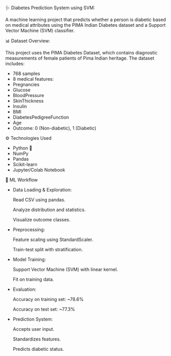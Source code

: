🩺 Diabetes Prediction System using SVM:

A machine learning project that predicts whether a person is diabetic based on medical attributes using the PIMA Indian Diabetes dataset and a Support Vector Machine (SVM) classifier.

📊 Dataset Overview:

This project uses the PIMA Diabetes Dataset, which contains diagnostic measurements of female patients of Pima Indian heritage. The dataset includes:
- 768 samples
- 8 medical features:
- Pregnancies
- Glucose
- BloodPressure
- SkinThickness
- Insulin
- BMI
- DiabetesPedigreeFunction
- Age
- Outcome: 0 (Non-diabetic), 1 (Diabetic)

⚙️ Technologies Used
- Python 🐍
- NumPy
- Pandas
- Scikit-learn
- Jupyter/Colab Notebook

🧠 ML Workflow
- Data Loading & Exploration:
 
   Read CSV using pandas.
  
   Analyze distribution and statistics.
  
   Visualize outcome classes.
  
- Preprocessing:
  
    Feature scaling using StandardScaler.
  
    Train-test split with stratification.
  
- Model Training:
  
   Support Vector Machine (SVM) with linear kernel.
  
   Fit on training data.
  
- Evaluation:
  
   Accuracy on training set: ~78.6%
  
   Accuracy on test set: ~77.3%
  
- Prediction System:
  
    Accepts user input.
  
    Standardizes features.
  
    Predicts diabetic status.


